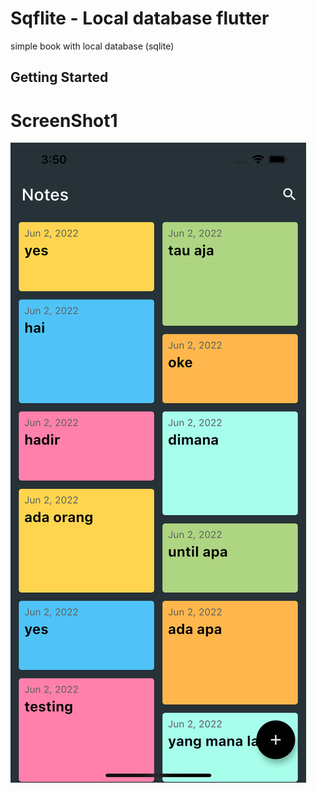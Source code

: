 # Sqflite - Local database flutter 

simple book with local database (sqlite)

## Getting Started

# ScreenShot1
![App UI](/demo/demo.png)

